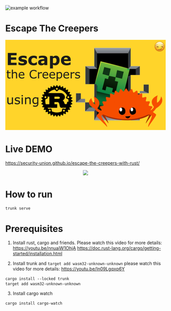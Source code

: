 ![example workflow](https://github.com/security-union/escape-the-creepers-with-rust/actions/workflows/quicstart.yml/badge.svg)

# Escape The Creepers
<p align="center">
  <img src="thumbnail/disegno2.png" width="800"/>
</p>

# Live DEMO
https://security-union.github.io/escape-the-creepers-with-rust/

<p align="center">
  <img src="[thumbnail/disegno2.pn](https://user-images.githubusercontent.com/1176339/178553075-064248e9-99a3-469c-b322-34a11b057168.gif))g" width="800"/>
</p>


# How to run
```
trunk serve
```

# Prerequisites

1. Install rust, cargo and friends. Please watch this video for more details: https://youtu.be/nnuaiW1OhjA
https://doc.rust-lang.org/cargo/getting-started/installation.html

2. Install trunk and `target add wasm32-unknown-unknown` please watch this video for more details: https://youtu.be/In09Lgqxp6Y
```
cargo install --locked trunk
target add wasm32-unknown-unknown
```

3. Install cargo watch 
```
cargo install cargo-watch
```
